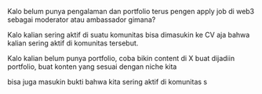 
Kalo belum punya pengalaman dan portfolio terus pengen apply job di web3 sebagai moderator atau ambassador gimana?

Kalo kalian sering aktif di suatu komunitas bisa dimasukin ke CV aja bahwa kalian sering aktif di komunitas tersebut.

Kalo kalian belum punya portfolio, coba bikin content di X buat dijadiin portfolio, buat konten yang sesuai dengan niche kita

bisa juga masukin bukti bahwa kita sering aktif di komunitas s

